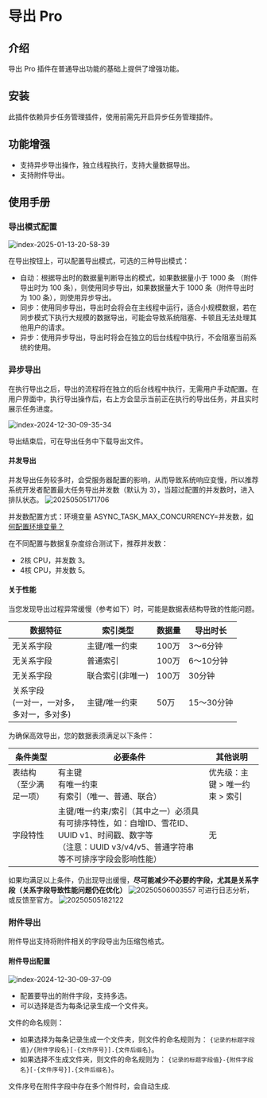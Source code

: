 # 导出 Pro

<PluginInfo commercial="true" name="action-export-pro"></PluginInfo>

## 介绍

导出 Pro 插件在普通导出功能的基础上提供了增强功能。

## 安装

此插件依赖异步任务管理插件，使用前需先开启异步任务管理插件。

## 功能增强

- 支持异步导出操作，独立线程执行，支持大量数据导出。
- 支持附件导出。

## 使用手册

### 导出模式配置

![index-2025-01-13-20-58-39](https://static-docs.nocobase.com/index-2025-01-13-20-58-39.png)

在导出按钮上，可以配置导出模式，可选的三种导出模式：

- 自动：根据导出时的数据量判断导出的模式，如果数据量小于 1000 条 （附件导出时为 100 条），则使用同步导出，如果数据量大于 1000 条（附件导出时为 100 条），则使用异步导出。
- 同步：使用同步导出，导出时会将会在主线程中运行，适合小规模数据，若在同步模式下执行大规模的数据导出，可能会导致系统阻塞、卡顿且无法处理其他用户的请求。
- 异步：使用异步导出，导出时将会在独立的后台线程中执行，不会阻塞当前系统的使用。

### 异步导出

在执行导出之后，导出的流程将在独立的后台线程中执行，无需用户手动配置。在用户界面中，执行导出操作后，右上方会显示当前正在执行的导出任务，并且实时展示任务进度。

![index-2024-12-30-09-35-34](https://static-docs.nocobase.com/index-2024-12-30-09-35-34.png)

导出结束后，可在导出任务中下载导出文件。

#### 并发导出
并发导出任务较多时，会受服务器配置的影响，从而导致系统响应变慢，所以推荐系统开发者配置最大任务导出并发数（默认为 3），当超过配置的并发数时，进入排队状态。
![20250505171706](https://nocobase-docs.oss-cn-beijing.aliyuncs.com/20250505171706.png)

并发数配置方式：环境变量 ASYNC_TASK_MAX_CONCURRENCY=并发数，[如何配置环境变量？](../../welcome/getting-started/env)

在不同配置与数据复杂度综合测试下，推荐并发数：
- 2核 CPU，并发数 3。
- 4核 CPU，并发数 5。

#### 关于性能 
当您发现导出过程异常缓慢（参考如下）时，可能是数据表结构导致的性能问题。

| 数据特征 | 索引类型 | 数据量 | 导出时长 |
|---------|---------|--------|---------|
| 无关系字段 | 主键/唯一约束 | 100万 | 3～6分钟 |  
| 无关系字段 | 普通索引 | 100万 | 6～10分钟 | 
| 无关系字段 | 联合索引(非唯一) | 100万 | 30分钟 | 
| 关系字段<br>(一对一，一对多，<br>多对一，多对多) | 主键/唯一约束 | 50万 | 15～30分钟 | 关系字段导致性能降低 |

为确保高效导出，您的数据表须满足以下条件：

| 条件类型 | 必要条件 | 其他说明 |
|---------|------------------------|------|
| 表结构（至少满足一项） | 有主键<br>有唯一约束<br>有索引（唯一、普通、联合） | 优先级：主键 > 唯一约束 > 索引
| 字段特性 | 主键/唯一约束/索引（其中之一）必须具有可排序特性，如：自增ID、雪花ID、UUID v1、时间戳、数字等<br>（注意：UUID v3/v4/v5、普通字符串等不可排序字段会影响性能） | 无 |

如果均满足以上条件，仍出现导出缓慢，**尽可能减少不必要的字段，尤其是关系字段（关系字段导致性能问题仍在优化）**
![20250506003557](https://nocobase-docs.oss-cn-beijing.aliyuncs.com/20250506003557.png)
可进行日志分析，或反馈至官方。
![20250505182122](https://nocobase-docs.oss-cn-beijing.aliyuncs.com/20250505182122.png)

### 附件导出

附件导出支持将附件相关的字段导出为压缩包格式。

#### 附件导出配置

![index-2024-12-30-09-37-09](https://static-docs.nocobase.com/index-2024-12-30-09-37-09.png)

- 配置要导出的附件字段，支持多选。
- 可以选择是否为每条记录生成一个文件夹。

文件的命名规则：

- 如果选择为每条记录生成一个文件夹，则文件的命名规则为： `{记录的标题字段值}/{附件字段名}[-{文件序号}].{文件后缀名}`。
- 如果选择不生成文件夹，则文件的命名规则为： `{记录的标题字段值}-{附件字段名}[-{文件序号}].{文件后缀名}`。

文件序号在附件字段中存在多个附件时，会自动生成.
